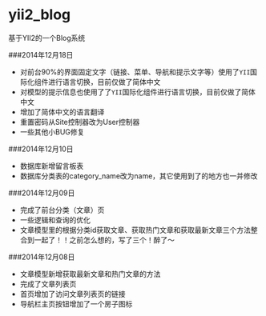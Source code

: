 yii2_blog
=========

基于YII2的一个Blog系统

###2014年12月18日
* 对前台90%的界面固定文字（链接、菜单、导航和提示文字等）使用了`YII`国际化组件进行语言切换，目前仅做了简体中文
* 对模型的提示信息也使用了了`YII`国际化组件进行语言切换，目前仅做了简体中文
* 增加了简体中文的语言翻译
* 重置密码从Site控制器改为User控制器
* 一些其他小BUG修复

###2014年12月10日
* 数据库新增留言板表
* 数据库分类表的category_name改为name，其它使用到了的地方也一并修改

###2014年12月09日
* 完成了前台分类（文章）页
* 一些逻辑和查询的优化
* 文章模型里的根据分类id获取文章、获取热门文章和获取最新文章三个方法整合到一起了！！之前怎么想的，写了三个！醉了～

###2014年12月08日
* 文章模型新增获取最新文章和热门文章的方法
* 完成了文章列表页
* 首页增加了访问文章列表页的链接
* 导航栏主页按钮增加了一个房子图标
